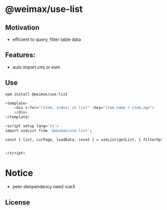 # @weimax/use-list

## Motivation
- efficient to query, filter table data


## Features:

- auto import cmj or esm

## Use

```bash
npm install @weimax/use-list

```

```bash
<template>
    <div v-for="(item, index) in list" :key="item.name + item.age">
    </div>
</template>

<script setup lang='ts'>
import useList from '@weimax/use-list';

const { list, curPage, loadData, reset } = useList(getList, { filterOption });


</script>


```

# Notice
- peer-denpendency need vue3

## License

